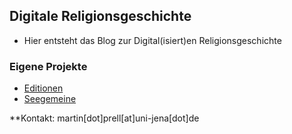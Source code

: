 ## Digitale Religionsgeschichte

* Hier entsteht das Blog zur Digital(isiert)en Religionsgeschichte

### Eigene Projekte
 
* [Editionen](erdmuthe/index.html)
* [Seegemeine](seaCongregation/index.html)

**Kontakt: martin[dot]prell[at]uni-jena[dot]de
